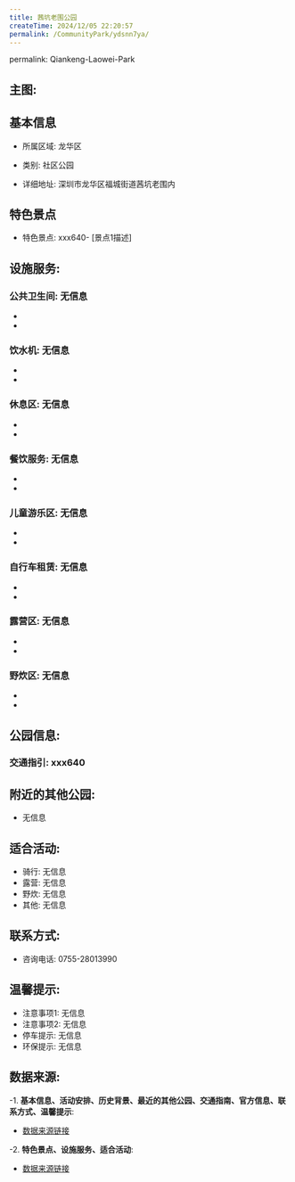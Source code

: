 ```yaml
---
title: 茜坑老围公园
createTime: 2024/12/05 22:20:57
permalink: /CommunityPark/ydsnn7ya/
---
```

permalink: Qiankeng-Laowei-Park
## 主图:
<ImageCard
image="https://cgj.sz.gov.cn/img/4/4017/4017621/10810438.jpg"
title= "茜坑老围公园"
description= "xxxxxx640"
date="2024/12/05"
href="/"
author="深圳公园"
/>
## 基本信息

- 所属区域: 龙华区

- 类别: 社区公园

- 详细地址: 深圳市龙华区福城街道茜坑老围内

## 特色景点
- 特色景点: xxx640- [景点1描述]
## 设施服务:
### 公共卫生间: 无信息
- 
- 
### 饮水机: 无信息
- 
- 
### 休息区: 无信息
- 
- 
### 餐饮服务: 无信息
- 
- 
### 儿童游乐区: 无信息
- 
- 
### 自行车租赁: 无信息
- 
- 
### 露营区: 无信息
- 
- 
### 野炊区: 无信息

- 
- 
## 公园信息:
### 交通指引: xxx640

## 附近的其他公园:
- 无信息

## 适合活动:
- 骑行: 无信息
- 露营: 无信息
- 野炊: 无信息
- 其他: 无信息

## 联系方式:
- 咨询电话: 0755-28013990
## 温馨提示:
- 注意事项1: 无信息
- 注意事项2: 无信息
- 停车提示: 无信息
- 环保提示: 无信息

## 数据来源:
-1. **基本信息、活动安排、历史背景、最近的其他公园、交通指南、官方信息、联系方式、温馨提示**:
- [数据来源链接](https://cgj.sz.gov.cn/xsmh/gysz/sqgy/content/post_10810438.html)

-2. **特色景点、设施服务、适合活动**:
- [数据来源链接](https://cgj.sz.gov.cn/xsmh/gysz/sqgy/content/post_10810438.html)

